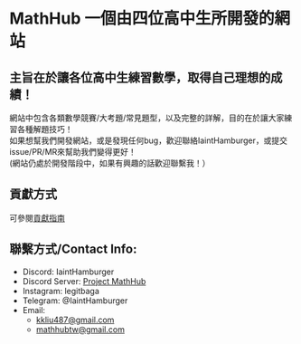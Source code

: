 # MathHub 一個由四位高中生所開發的網站
## 主旨在於讓各位高中生練習數學，取得自己理想的成績！
網站中包含各類數學競賽/大考題/常見題型，以及完整的詳解，目的在於讓大家練習各種解題技巧！   
如果想幫我們開發網站，或是發現任何bug，歡迎聯絡IaintHamburger，或提交issue/PR/MR來幫助我們變得更好！   
(網站仍處於開發階段中，如果有興趣的話歡迎聯繫我！）  

## 貢獻方式  
可參閱[貢獻指南](/CONTRIBUTING.md)  
  
## 聯繫方式/Contact Info:  
- Discord: IaintHamburger  
- Discord Server: [Project MathHub](https://discord.gg/YnJ3dBq7fa)  
- Instagram: legitbaga  
- Telegram: @IaintHamburger  
- Email:
    - kkliu487@gmail.com
    - mathhubtw@gmail.com
